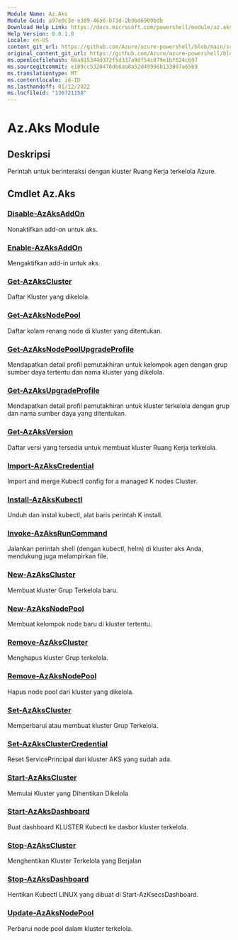 ```yaml
---
Module Name: Az.Aks
Module Guid: a97e0c3e-e389-46a6-b73d-2b9bd6909bdb
Download Help Link: https://docs.microsoft.com/powershell/module/az.aks
Help Version: 0.0.1.0
Locale: en-US
content_git_url: https://github.com/Azure/azure-powershell/blob/main/src/Aks/Aks/help/Az.Aks.md
original_content_git_url: https://github.com/Azure/azure-powershell/blob/main/src/Aks/Aks/help/Az.Aks.md
ms.openlocfilehash: 68a015344d372f5d337a9df54c879e1bf624c697
ms.sourcegitcommit: e109cc5320478db6aa8a52d49996b133007a65b9
ms.translationtype: MT
ms.contentlocale: id-ID
ms.lasthandoff: 01/12/2022
ms.locfileid: "136721158"
---
```

# Az.Aks Module
## Deskripsi
Perintah untuk berinteraksi dengan kluster Ruang Kerja terkelola Azure.

## Cmdlet Az.Aks
### [Disable-AzAksAddOn](Disable-AzAksAddOn.md)
Nonaktifkan add-on untuk aks.

### [Enable-AzAksAddOn](Enable-AzAksAddOn.md)
Mengaktifkan add-in untuk aks.

### [Get-AzAksCluster](Get-AzAksCluster.md)
Daftar Kluster yang dikelola.

### [Get-AzAksNodePool](Get-AzAksNodePool.md)
Daftar kolam renang node di kluster yang ditentukan.

### [Get-AzAksNodePoolUpgradeProfile](Get-AzAksNodePoolUpgradeProfile.md)
Mendapatkan detail profil pemutakhiran untuk kelompok agen dengan grup sumber daya tertentu dan nama kluster yang dikelola.

### [Get-AzAksUpgradeProfile](Get-AzAksUpgradeProfile.md)
Mendapatkan detail profil pemutakhiran untuk kluster terkelola dengan grup dan nama sumber daya yang ditentukan.

### [Get-AzAksVersion](Get-AzAksVersion.md)
Daftar versi yang tersedia untuk membuat kluster Ruang Kerja terkelola.

### [Import-AzAksCredential](Import-AzAksCredential.md)
Import and merge Kubectl config for a managed K nodes Cluster.

### [Install-AzAksKubectl](Install-AzAksKubectl.md)
Unduh dan instal kubectl, alat baris perintah K install.

### [Invoke-AzAksRunCommand](Invoke-AzAksRunCommand.md)
Jalankan perintah shell (dengan kubectl, helm) di kluster aks Anda, mendukung juga melampirkan file.

### [New-AzAksCluster](New-AzAksCluster.md)
Membuat kluster Grup Terkelola baru.

### [New-AzAksNodePool](New-AzAksNodePool.md)
Membuat kelompok node baru di kluster tertentu.

### [Remove-AzAksCluster](Remove-AzAksCluster.md)
Menghapus kluster Grup terkelola.

### [Remove-AzAksNodePool](Remove-AzAksNodePool.md)
Hapus node pool dari kluster yang dikelola.

### [Set-AzAksCluster](Set-AzAksCluster.md)
Memperbarui atau membuat kluster Grup Terkelola.

### [Set-AzAksClusterCredential](Set-AzAksClusterCredential.md)
Reset ServicePrincipal dari kluster AKS yang sudah ada.

### [Start-AzAksCluster](Start-AzAksCluster.md)
Memulai Kluster yang Dihentikan Dikelola

### [Start-AzAksDashboard](Start-AzAksDashboard.md)
Buat dashboard KLUSTER Kubectl ke dasbor kluster terkelola.

### [Stop-AzAksCluster](Stop-AzAksCluster.md)
Menghentikan Kluster Terkelola yang Berjalan

### [Stop-AzAksDashboard](Stop-AzAksDashboard.md)
Hentikan Kubectl LINUX yang dibuat di Start-AzKsecsDashboard.

### [Update-AzAksNodePool](Update-AzAksNodePool.md)
Perbarui node pool dalam kluster terkelola.

